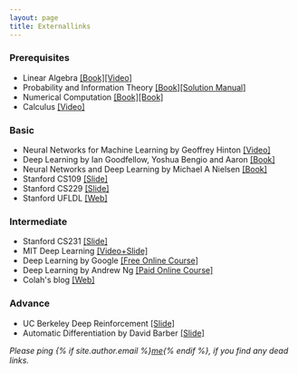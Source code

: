 ```yaml
---
layout: page
title: Externallinks
---
```


### Prerequisites

* Linear Algebra [[Book]](http://math.mit.edu/~gs/linearalgebra/)[[Video]](https://www.youtube.com/playlist?list=PLZHQObOWTQDPD3MizzM2xVFitgF8hE_ab)
* Probability and Information Theory [[Book]](https://drive.google.com/file/d/1nxUBdXUQ0D7o4YOnxPm7pj7YdN5uweK-/view?usp=sharing)[[Solution Manual]](https://drive.google.com/open?id=1uNm51BTYXRcDB0Omxir8JqCowv9Ar7eG)
* Numerical Computation [[Book]](https://drive.google.com/file/d/1bH82JO3jYphfo00xxr2X1xeJX1sMT6xp/view?usp=sharing)[[Book]](https://drive.google.com/file/d/1o61qWsyEXpcce1q21zW6qnWCfTCu2xFJ/view?usp=sharing)
* Calculus [[Video]](https://www.youtube.com/playlist?list=PLZHQObOWTQDMsr9K-rj53DwVRMYO3t5Yr)

### Basic

* Neural Networks for Machine Learning by Geoffrey Hinton [[Video]](https://www.cs.toronto.edu/~hinton/coursera_lectures.html)
* Deep Learning by Ian Goodfellow, Yoshua Bengio and Aaron [[Book]](https://www.deeplearningbook.org/)
* Neural Networks and Deep Learning by Michael A Nielsen [[Book]](http://neuralnetworksanddeeplearning.com/)
* Stanford CS109 [[Slide]](http://web.stanford.edu/class/cs109/)
* Stanford CS229 [[Slide]](http://cs229.stanford.edu/)
* Stanford UFLDL [[Web]](http://ufldl.stanford.edu/tutorial/)

### Intermediate

* Stanford CS231 [[Slide]](http://cs231n.stanford.edu/)
* MIT Deep Learning [[Video+Slide]](https://deeplearning.mit.edu/)
* Deep Learning by Google [[Free Online Course]](https://eu.udacity.com/course/deep-learning--ud730#)
* Deep Learning by Andrew Ng [[Paid Online Course]](https://www.coursera.org/specializations/deep-learning)
* Colah's blog [[Web]](http://colah.github.io/)

### Advance

* UC Berkeley Deep Reinforcement [[Slide]](http://rail.eecs.berkeley.edu/deeprlcourse/)
* Automatic Differentiation by David Barber [[Slide]](http://web4.cs.ucl.ac.uk/staff/D.Barber/publications/AMLAutoDiff.pdf)

*Please ping {% if site.author.email %}<a href="mailto:{{ site.author.email }}">me</a>{% endif %}, if you find any dead links.*